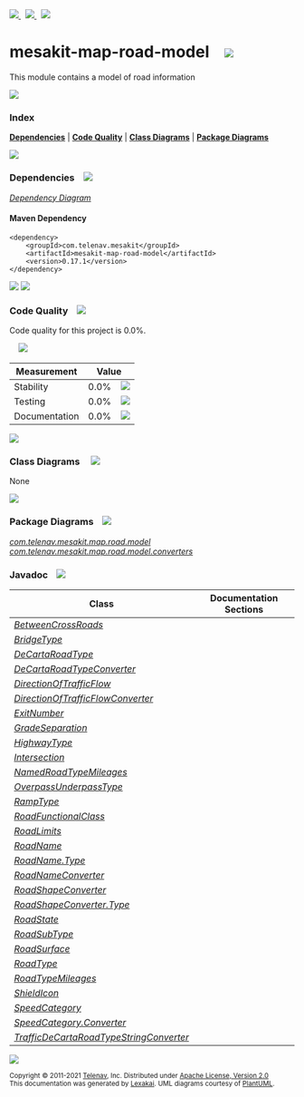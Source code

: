 [//]: # (start-user-text)

<a href="https://www.mesakit.org">
<img src="https://telenav.github.io/telenav-assets/images/icons/web-32.png" srcset="https://telenav.github.io/telenav-assets/images/icons/web-32-2x.png 2x"/>
</a>
&nbsp;
<a href="https://twitter.com/openmesakit">
<img src="https://telenav.github.io/telenav-assets/images/logos/twitter/twitter-32.png" srcset="https://telenav.github.io/telenav-assets/images/logos/twitter/twitter-32-2x.png 2x"/>
</a>
&nbsp;
<a href="https://mesakit.zulipchat.com">
<img src="https://telenav.github.io/telenav-assets/images/logos/zulip/zulip-32.png" srcset="https://telenav.github.io/telenav-assets/images/logos/zulip/zulip-32-2x.png 2x"/>
</a>

[//]: # (end-user-text)

# mesakit-map-road-model &nbsp;&nbsp; <img src="https://telenav.github.io/telenav-assets/images/icons/road-32.png" srcset="https://telenav.github.io/telenav-assets/images/icons/road-32-2x.png 2x"/>

This module contains a model of road information

<img src="https://telenav.github.io/telenav-assets/images/separators/horizontal-line-512.png" srcset="https://telenav.github.io/telenav-assets/images/separators/horizontal-line-512-2x.png 2x"/>

### Index



[**Dependencies**](#dependencies) | [**Code Quality**](#code-quality) | [**Class Diagrams**](#class-diagrams) | [**Package Diagrams**](#package-diagrams)

<img src="https://telenav.github.io/telenav-assets/images/separators/horizontal-line-512.png" srcset="https://telenav.github.io/telenav-assets/images/separators/horizontal-line-512-2x.png 2x"/>

### Dependencies <a name="dependencies"></a> &nbsp;&nbsp; <img src="https://telenav.github.io/telenav-assets/images/icons/dependencies-32.png" srcset="https://telenav.github.io/telenav-assets/images/icons/dependencies-32-2x.png 2x"/>

[*Dependency Diagram*](https://www.mesakit.org/0.17.1/lexakai/mesakit/mesakit-map/road/model/documentation/diagrams/dependencies.svg)

#### Maven Dependency

    <dependency>
        <groupId>com.telenav.mesakit</groupId>
        <artifactId>mesakit-map-road-model</artifactId>
        <version>0.17.1</version>
    </dependency>

<img src="https://telenav.github.io/telenav-assets/images/separators/horizontal-line-128.png" srcset="https://telenav.github.io/telenav-assets/images/separators/horizontal-line-128-2x.png 2x"/>

[//]: # (start-user-text)



[//]: # (end-user-text)

<img src="https://telenav.github.io/telenav-assets/images/separators/horizontal-line-128.png" srcset="https://telenav.github.io/telenav-assets/images/separators/horizontal-line-128-2x.png 2x"/>

### Code Quality <a name="code-quality"></a> &nbsp;&nbsp; <img src="https://telenav.github.io/telenav-assets/images/icons/ruler-32.png" srcset="https://telenav.github.io/telenav-assets/images/icons/ruler-32-2x.png 2x"/>

Code quality for this project is 0.0%.  
  
&nbsp; &nbsp; <img src="https://telenav.github.io/telenav-assets/images/meters/meter-0-96.png" srcset="https://telenav.github.io/telenav-assets/images/meters/meter-0-96-2x.png 2x"/>

| Measurement   | Value                    |
|---------------|--------------------------|
| Stability     | 0.0%&nbsp; &nbsp; <img src="https://telenav.github.io/telenav-assets/images/meters/meter-0-96.png" srcset="https://telenav.github.io/telenav-assets/images/meters/meter-0-96-2x.png 2x"/>     |
| Testing       | 0.0%&nbsp; &nbsp; <img src="https://telenav.github.io/telenav-assets/images/meters/meter-0-96.png" srcset="https://telenav.github.io/telenav-assets/images/meters/meter-0-96-2x.png 2x"/>       |
| Documentation | 0.0%&nbsp; &nbsp; <img src="https://telenav.github.io/telenav-assets/images/meters/meter-0-96.png" srcset="https://telenav.github.io/telenav-assets/images/meters/meter-0-96-2x.png 2x"/> |

<img src="https://telenav.github.io/telenav-assets/images/separators/horizontal-line-128.png" srcset="https://telenav.github.io/telenav-assets/images/separators/horizontal-line-128-2x.png 2x"/>

### Class Diagrams <a name="class-diagrams"></a> &nbsp; &nbsp; <img src="https://telenav.github.io/telenav-assets/images/icons/diagram-40.png" srcset="https://telenav.github.io/telenav-assets/images/icons/diagram-40-2x.png 2x"/>

None

<img src="https://telenav.github.io/telenav-assets/images/separators/horizontal-line-128.png" srcset="https://telenav.github.io/telenav-assets/images/separators/horizontal-line-128-2x.png 2x"/>

### Package Diagrams <a name="package-diagrams"></a> &nbsp;&nbsp; <img src="https://telenav.github.io/telenav-assets/images/icons/box-24.png" srcset="https://telenav.github.io/telenav-assets/images/icons/box-24-2x.png 2x"/>

[*com.telenav.mesakit.map.road.model*](https://www.mesakit.org/0.17.1/lexakai/mesakit/mesakit-map/road/model/documentation/diagrams/com.telenav.mesakit.map.road.model.svg)  
[*com.telenav.mesakit.map.road.model.converters*](https://www.mesakit.org/0.17.1/lexakai/mesakit/mesakit-map/road/model/documentation/diagrams/com.telenav.mesakit.map.road.model.converters.svg)

### Javadoc <a name="code-quality"></a> &nbsp;&nbsp; <img src="https://telenav.github.io/telenav-assets/images/icons/books-24.png" srcset="https://telenav.github.io/telenav-assets/images/icons/books-24-2x.png 2x"/>

| Class | Documentation Sections  |
|-------|-------------------------|
| [*BetweenCrossRoads*](https://www.mesakit.org/0.17.1/javadoc/mesakit/mesakit-map-road-model/com/telenav/mesakit/map/road/model/BetweenCrossRoads.html) |  |  
| [*BridgeType*](https://www.mesakit.org/0.17.1/javadoc/mesakit/mesakit-map-road-model/com/telenav/mesakit/map/road/model/BridgeType.html) |  |  
| [*DeCartaRoadType*](https://www.mesakit.org/0.17.1/javadoc/mesakit/mesakit-map-road-model/com/telenav/mesakit/map/road/model/DeCartaRoadType.html) |  |  
| [*DeCartaRoadTypeConverter*](https://www.mesakit.org/0.17.1/javadoc/mesakit/mesakit-map-road-model/com/telenav/mesakit/map/road/model/converters/DeCartaRoadTypeConverter.html) |  |  
| [*DirectionOfTrafficFlow*](https://www.mesakit.org/0.17.1/javadoc/mesakit/mesakit-map-road-model/com/telenav/mesakit/map/road/model/DirectionOfTrafficFlow.html) |  |  
| [*DirectionOfTrafficFlowConverter*](https://www.mesakit.org/0.17.1/javadoc/mesakit/mesakit-map-road-model/com/telenav/mesakit/map/road/model/converters/DirectionOfTrafficFlowConverter.html) |  |  
| [*ExitNumber*](https://www.mesakit.org/0.17.1/javadoc/mesakit/mesakit-map-road-model/com/telenav/mesakit/map/road/model/ExitNumber.html) |  |  
| [*GradeSeparation*](https://www.mesakit.org/0.17.1/javadoc/mesakit/mesakit-map-road-model/com/telenav/mesakit/map/road/model/GradeSeparation.html) |  |  
| [*HighwayType*](https://www.mesakit.org/0.17.1/javadoc/mesakit/mesakit-map-road-model/com/telenav/mesakit/map/road/model/HighwayType.html) |  |  
| [*Intersection*](https://www.mesakit.org/0.17.1/javadoc/mesakit/mesakit-map-road-model/com/telenav/mesakit/map/road/model/Intersection.html) |  |  
| [*NamedRoadTypeMileages*](https://www.mesakit.org/0.17.1/javadoc/mesakit/mesakit-map-road-model/com/telenav/mesakit/map/road/model/NamedRoadTypeMileages.html) |  |  
| [*OverpassUnderpassType*](https://www.mesakit.org/0.17.1/javadoc/mesakit/mesakit-map-road-model/com/telenav/mesakit/map/road/model/OverpassUnderpassType.html) |  |  
| [*RampType*](https://www.mesakit.org/0.17.1/javadoc/mesakit/mesakit-map-road-model/com/telenav/mesakit/map/road/model/RampType.html) |  |  
| [*RoadFunctionalClass*](https://www.mesakit.org/0.17.1/javadoc/mesakit/mesakit-map-road-model/com/telenav/mesakit/map/road/model/RoadFunctionalClass.html) |  |  
| [*RoadLimits*](https://www.mesakit.org/0.17.1/javadoc/mesakit/mesakit-map-road-model/com/telenav/mesakit/map/road/model/RoadLimits.html) |  |  
| [*RoadName*](https://www.mesakit.org/0.17.1/javadoc/mesakit/mesakit-map-road-model/com/telenav/mesakit/map/road/model/RoadName.html) |  |  
| [*RoadName.Type*](https://www.mesakit.org/0.17.1/javadoc/mesakit/mesakit-map-road-model/com/telenav/mesakit/map/road/model/RoadName.Type.html) |  |  
| [*RoadNameConverter*](https://www.mesakit.org/0.17.1/javadoc/mesakit/mesakit-map-road-model/com/telenav/mesakit/map/road/model/converters/RoadNameConverter.html) |  |  
| [*RoadShapeConverter*](https://www.mesakit.org/0.17.1/javadoc/mesakit/mesakit-map-road-model/com/telenav/mesakit/map/road/model/converters/RoadShapeConverter.html) |  |  
| [*RoadShapeConverter.Type*](https://www.mesakit.org/0.17.1/javadoc/mesakit/mesakit-map-road-model/com/telenav/mesakit/map/road/model/converters/RoadShapeConverter.Type.html) |  |  
| [*RoadState*](https://www.mesakit.org/0.17.1/javadoc/mesakit/mesakit-map-road-model/com/telenav/mesakit/map/road/model/RoadState.html) |  |  
| [*RoadSubType*](https://www.mesakit.org/0.17.1/javadoc/mesakit/mesakit-map-road-model/com/telenav/mesakit/map/road/model/RoadSubType.html) |  |  
| [*RoadSurface*](https://www.mesakit.org/0.17.1/javadoc/mesakit/mesakit-map-road-model/com/telenav/mesakit/map/road/model/RoadSurface.html) |  |  
| [*RoadType*](https://www.mesakit.org/0.17.1/javadoc/mesakit/mesakit-map-road-model/com/telenav/mesakit/map/road/model/RoadType.html) |  |  
| [*RoadTypeMileages*](https://www.mesakit.org/0.17.1/javadoc/mesakit/mesakit-map-road-model/com/telenav/mesakit/map/road/model/RoadTypeMileages.html) |  |  
| [*ShieldIcon*](https://www.mesakit.org/0.17.1/javadoc/mesakit/mesakit-map-road-model/com/telenav/mesakit/map/road/model/ShieldIcon.html) |  |  
| [*SpeedCategory*](https://www.mesakit.org/0.17.1/javadoc/mesakit/mesakit-map-road-model/com/telenav/mesakit/map/road/model/SpeedCategory.html) |  |  
| [*SpeedCategory.Converter*](https://www.mesakit.org/0.17.1/javadoc/mesakit/mesakit-map-road-model/com/telenav/mesakit/map/road/model/SpeedCategory.Converter.html) |  |  
| [*TrafficDeCartaRoadTypeStringConverter*](https://www.mesakit.org/0.17.1/javadoc/mesakit/mesakit-map-road-model/com/telenav/mesakit/map/road/model/converters/TrafficDeCartaRoadTypeStringConverter.html) |  |  

[//]: # (start-user-text)



[//]: # (end-user-text)

<img src="https://telenav.github.io/telenav-assets/images/separators/horizontal-line-512.png" srcset="https://telenav.github.io/telenav-assets/images/separators/horizontal-line-512-2x.png 2x"/>

<sub>Copyright &#169; 2011-2021 [Telenav](https://telenav.com), Inc. Distributed under [Apache License, Version 2.0](LICENSE)</sub>  
<sub>This documentation was generated by [Lexakai](https://lexakai.org). UML diagrams courtesy of [PlantUML](https://plantuml.com).</sub>

